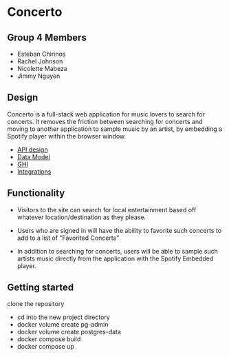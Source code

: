 # Concerto

## Group 4 Members
- Esteban Chirinos
- Rachel Johnson
- Nicolette Mabeza
- Jimmy Nguyen

## Design
Concerto is a full-stack web application for music lovers to search for concerts. It removes the friction between searching for concerts and moving to another application to sample music by an artist, by embedding a Spotify player within the browser window.

- [API design](docs/api-design.md)
- [Data Model](docs/data-model.md)
- [GHI](docs/ghi.md)
- [Integrations](docs/integrations.md)

## Functionality
- Visitors to the site can search for local entertainment based off whatever location/destination as they please.

- Users who are signed in will have the ability to favorite such concerts to add to a list of "Favorited Concerts"

- In addition to searching for concerts, users will be able to sample such artists music directly from the application with the Spotify Embedded player.

## Getting started

clone the repository
- cd into the new project directory
- docker volume create pg-admin
- docker volume create postgres-data
- docker compose build
- docker compose up
